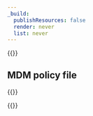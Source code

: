 ```yaml
---
_build:
  publishResources: false
  render: never
  list: never
---
```


{{<render file="warp/_mdm-intro.md" productFolder="cloudflare-one">}}

## MDM policy file

{{<render file="warp/_mdm-policy-file.md" productFolder="cloudflare-one">}}

{{<render file=_choose-team-name.md productFolder="cloudflare-one">}}
